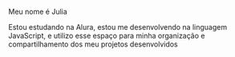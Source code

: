 Meu nome é Julia

Estou estudando na Alura,
estou me desenvolvendo na linguagem JavaScript,
 e utilizo esse espaço para minha organização e compartilhamento dos meu projetos desenvolvidos
